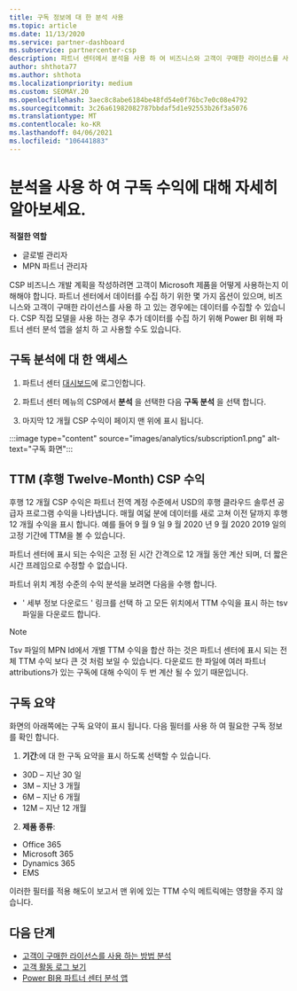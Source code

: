 ```yaml
---
title: 구독 정보에 대 한 분석 사용
ms.topic: article
ms.date: 11/13/2020
ms.service: partner-dashboard
ms.subservice: partnercenter-csp
description: 파트너 센터에서 분석을 사용 하 여 비즈니스와 고객이 구매한 라이선스를 사용 하는 방법을 더 잘 이해 하는 방법을 알아보세요.
author: shthota77
ms.author: shthota
ms.localizationpriority: medium
ms.custom: SEOMAY.20
ms.openlocfilehash: 3aec8c8abe6184be48fd54e0f76bc7e0c08e4792
ms.sourcegitcommit: 3c26a61982082787bbdaf5d1e92553b26f3a5076
ms.translationtype: MT
ms.contentlocale: ko-KR
ms.lasthandoff: 04/06/2021
ms.locfileid: "106441883"
---
```

# <a name="use-analytics-to-learn-more-about-subscription-revenue"></a>분석을 사용 하 여 구독 수익에 대해 자세히 알아보세요.

**적절한 역할**

- 글로벌 관리자
- MPN 파트너 관리자

CSP 비즈니스 개발 계획을 작성하려면 고객이 Microsoft 제품을 어떻게 사용하는지 이해해야 합니다. 파트너 센터에서 데이터를 수집 하기 위한 몇 가지 옵션이 있으며, 비즈니스와 고객이 구매한 라이선스를 사용 하 고 있는 경우에는 데이터를 수집할 수 있습니다. CSP 직접 모델을 사용 하는 경우 추가 데이터를 수집 하기 위해 Power BI 위해 파트너 센터 분석 앱을 설치 하 고 사용할 수도 있습니다.

## <a name="access-to-the-subscription-analytics"></a>구독 분석에 대 한 액세스

1. 파트너 센터 [대시보드](https://partner.microsoft.com/dashboard/home)에 로그인합니다.
1. 파트너 센터 메뉴의 CSP에서 **분석** 을 선택한 다음 **구독 분석** 을 선택 합니다.

1. 마지막 12 개월 CSP 수익이 페이지 맨 위에 표시 됩니다.

:::image type="content" source="images/analytics/subscription1.png" alt-text="구독 화면":::

## <a name="trailing-twelve-month-ttm-csp-revenue"></a>TTM (후행 Twelve-Month) CSP 수익

후행 12 개월 CSP 수익은 파트너 전역 계정 수준에서 USD의 후행 클라우드 솔루션 공급자 프로그램 수익을 나타냅니다. 매월 여덟 분에 데이터를 새로 고쳐 이전 달까지 후행 12 개월 수익을 표시 합니다. 예를 들어 9 월 9 일 9 월 2020 년 9 월 2020 2019 일의 고정 기간에 TTM을 볼 수 있습니다.

파트너 센터에 표시 되는 수익은 고정 된 시간 간격으로 12 개월 동안 계산 되며, 더 짧은 시간 프레임으로 수정할 수 없습니다.

파트너 위치 계정 수준의 수익 분석을 보려면 다음을 수행 합니다.

- ' 세부 정보 다운로드 ' 링크를 선택 하 고 모든 위치에서 TTM 수익을 표시 하는 tsv 파일을 다운로드 합니다.

>[!NOTE] 
>Tsv 파일의 MPN Id에서 개별 TTM 수익을 합산 하는 것은 파트너 센터에 표시 되는 전체 TTM 수익 보다 큰 것 처럼 보일 수 있습니다. 다운로드 한 파일에 여러 파트너 attributions가 있는 구독에 대해 수익이 두 번 계산 될 수 있기 때문입니다.

## <a name="subscription-summary"></a>구독 요약

화면의 아래쪽에는 구독 요약이 표시 됩니다. 다음 필터를 사용 하 여 필요한 구독 정보를 확인 합니다.  

1. **기간**:에 대 한 구독 요약을 표시 하도록 선택할 수 있습니다. 

- 30D – 지난 30 일
- 3M – 지난 3 개월
- 6M – 지난 6 개월
- 12M – 지난 12 개월

2. **제품 종류**:
 
- Office 365
- Microsoft 365
- Dynamics 365
- EMS

이러한 필터를 적용 해도이 보고서 맨 위에 있는 TTM 수익 메트릭에는 영향을 주지 않습니다.


 
## <a name="next-steps"></a>다음 단계

- [고객이 구매한 라이선스를 사용 하는 방법 분석](increasing-adoption-and-satisfaction.md)  
- [고객 활동 로그 보기](activity-logs.md)
- [Power BI용 파트너 센터 분석 앱](power-bi-app-for-direct-partners.md)






